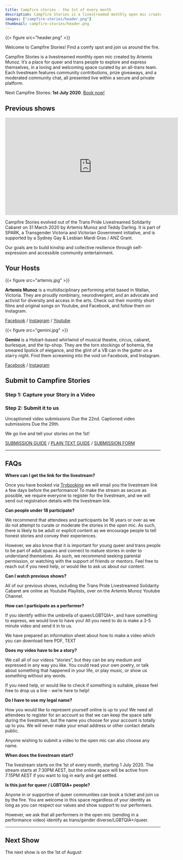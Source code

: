```yaml
---
title: Campfire stories - the 1st of every month
description: Campfire Stories is a livestreamed monthly open mic created by Artemis Munoz.
images: ["campfire-stories/header.png"]
thumbnail: campfire-stories/header.png
---
```


{{< figure src="header.png" >}}

Welcome to Campfire Stories! Find a comfy spot and join us around the fire.

Campfire Stories is a livestreamed monthly open mic created by Artemis Munoz.
It’s a place for queer and trans people to explore and express themselves, in
a loving and welcoming space curated by an all-trans team. Each livestream
features community contributions, prize giveaways, and a moderated community
chat, all presented live within a secure and private platform.

Next Campfire Stories:
**1st July 2020**.
[Book now!](https://www.trybooking.com/book/event?eid=634135&)

## Previous shows

<iframe width="560" height="315" src="https://www.youtube.com/embed/videoseries?list=PLg1GEQOxJCxfIZDvpZu_luhYcIghFLnNf" frameborder="0" allow="accelerometer; autoplay; encrypted-media; gyroscope; picture-in-picture" allowfullscreen></iframe>

Campfire Stories evolved out of the Trans Pride Livestreamed Solidarity Cabaret
on 31 March 2020 by Artemis Munoz and Teddy Darling. It is part of SPARK,
a Transgender Victoria and Victorian Government initiative, and is supported by
a Sydney Gay & Lesbian Mardi Gras / ANZ Grant. 

Our goals are to build kinship and collective resilience through
self-expression and accessible community entertainment. 

## Your Hosts

{{< figure src="artemis.jpg" >}}

**Artemis Munoz** is a multidisciplinary performing artist based in Wallan,
Victoria. They are proudly nonbinary, neurodivergent, and an advocate and
activist for diversity and access in the arts. Check out their monthly short
films and original songs on Youtube, and Facebook, and follow them on
Instagram.

[Facebook](https://www.facebook.com/MunozArtemis/) /
[Instagram](https://www.instagram.com/artemismunoz/) /
[Youtube](https://www.youtube.com/channel/UCRtKI-BcbJkGn9CwlaprWrg)

{{< figure src="gemini.jpg" >}}

**Gemini** is a Hobart-based whirlwind of musical theatre, circus, cabaret,
burlesque, and the tip-shop. They are the torn stockings of bohemia, the
smeared lipstick of elegance, and the glint of a VB can in the gutter on
a starry night. Find them screaming into the void on Facebook, and Instagram.

[Facebook](https://www.facebook.com/HERAcabaret) /
[Instagram](https://www.instagram.com/hera_direen/)

## Submit to Campfire Stories

### Step 1: Capture your Story in a Video

### Step 2: Submit it to us

Uncaptioned video submissions Due the 22nd.
Captioned video submissions Due the 29th.

We go live and tell your stories on the 1st!

[SUBMISSION GUIDE](https://drive.google.com/file/d/10U2o5GErKaxW7nckBbUEQBAqr3g7hX0k/view) /
[PLAIN TEXT GUIDE](https://docs.google.com/document/d/1bDqg1hbUGaMjZlKnUjRUhdn-6gChlYimIPecY94gcKg/view) /
[SUBMISSION FORM](https://docs.google.com/forms/d/e/1FAIpQLSfWJLifOVBl3K3BHbhBnvMjSgQWdgte0fZGhE4DY3Kl-ulKVQ/viewform)

---

## FAQs

**Where can I get the link for the livestream?**

Once you have booked via [Trybooking](https://www.trybooking.com/book/event?eid=634135&)
we will email you the livestream link a few days before the performance!
To make the stream as secure as possible,
we require everyone to register for the livestream,
and we will send out registration details with the livestream link.


**Can people under 18 participate?**

We recommend that attendees and participants be 16 years or over as we do not
attempt to curate or moderate the stories in the open mic. As such, there is
likely to be adult or explicit content as we encourage people to tell honest
stories and convey their experiences.

However, we also know that it is important for young queer and trans people to
be part of adult spaces and connect to mature stories in order to understand
themselves. As such, we recommend seeking parental permission, or watching with
the support of friends or mentors. Feel free to reach out if you need help, or
would like to ask us about our content.


**Can I watch previous shows?**

All of our previous shows, including the Trans Pride Livestreamed Solidarity
Cabaret are online as Youtube Playlists, over on the Artemis Munoz Youtube
Channel.


**How can I participate as a performer?**

If you identify within the umbrella of queer/LGBTQIA+, and have something to
express, we would love to have you! All you need to do is make a 3-5 minute
video and send it in to us.

We have prepared an information sheet about how to make a video which you can
download here PDF, TEXT


**Does my video have to be a story?**

We call all of our videos “stories”, but they can be any medium and expressed
in any way you like. You could read your own poetry, or talk about something
that happened in your life, or play music, or show us something without any
words.

If you need help, or would like to check if something is suitable, please feel
free to drop us a line - we’re here to help!


**Do I have to use my legal name?**

How you would like to represent yourself online is up to you! We need all
attendees to register for an account so that we can keep the space safe during
the livestream, but the name you choose for your account is totally up to you.
We will never make your email address or other contact details public.

Anyone wishing to submit a video to the open mic can also choose any name.


**When does the livestream start?**

The livestream starts on the 1st of every month, starting 1 July 2020. The stream starts at 7:30PM AEST, but the online space will be active from 7:15PM AEST if you want to log in early and get settled. 


**Is this just for queer / LGBTQIA+ people?**

Anyone in or supportive of queer communities can book a ticket and join us by
the fire. You are welcome in this space regardless of your identity as long as
you can respect our values and show support to our performers.

However, we ask that all performers in the open mic (sending in a performance
video) identify as trans/gender diverse/LGBTQIA+/queer.

---

## Next Show

The next show is on the 1st of August
